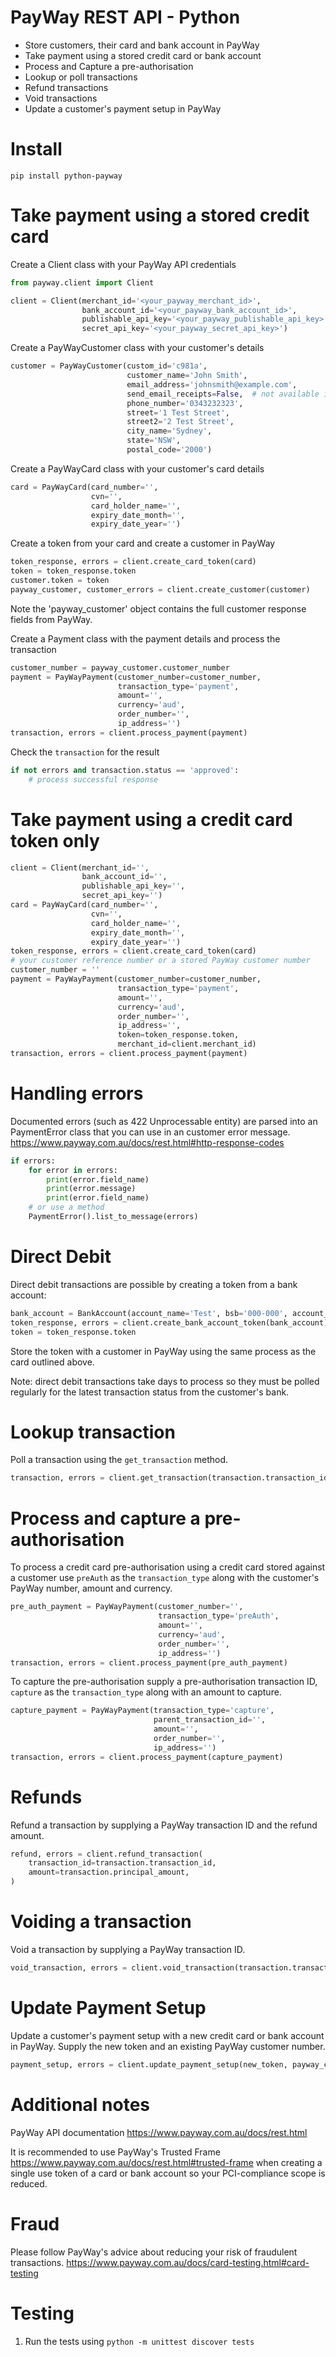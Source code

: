 # PayWay REST API - Python

- Store customers, their card and bank account in PayWay
- Take payment using a stored credit card or bank account
- Process and Capture a pre-authorisation
- Lookup or poll transactions
- Refund transactions
- Void transactions
- Update a customer's payment setup in PayWay

# Install

```
pip install python-payway
```

# Take payment using a stored credit card

Create a Client class with your PayWay API credentials

```python
from payway.client import Client

client = Client(merchant_id='<your_payway_merchant_id>',
                bank_account_id='<your_payway_bank_account_id>',
                publishable_api_key='<your_payway_publishable_api_key>',
                secret_api_key='<your_payway_secret_api_key>')
```

Create a PayWayCustomer class with your customer's details

```python
customer = PayWayCustomer(custom_id='c981a',
                          customer_name='John Smith',
                          email_address='johnsmith@example.com',
                          send_email_receipts=False,  # not available in sandbox
                          phone_number='0343232323',
                          street='1 Test Street',
                          street2='2 Test Street',
                          city_name='Sydney',
                          state='NSW',
                          postal_code='2000')
```
        
Create a PayWayCard class with your customer's card details

```python
card = PayWayCard(card_number='',
                  cvn='',
                  card_holder_name='',
                  expiry_date_month='',
                  expiry_date_year='')
```

Create a token from your card and create a customer in PayWay

```python
token_response, errors = client.create_card_token(card)
token = token_response.token        
customer.token = token
payway_customer, customer_errors = client.create_customer(customer)
```

Note the 'payway_customer' object contains the full customer response fields from PayWay.
        
Create a Payment class with the payment details and process the transaction

```python
customer_number = payway_customer.customer_number
payment = PayWayPayment(customer_number=customer_number,
                        transaction_type='payment',
                        amount='',
                        currency='aud',
                        order_number='',
                        ip_address='')
transaction, errors = client.process_payment(payment)
```    
                                 
Check the `transaction` for the result

```python
if not errors and transaction.status == 'approved':
    # process successful response
```

# Take payment using a credit card token only

```python
client = Client(merchant_id='',
                bank_account_id='',
                publishable_api_key='',
                secret_api_key='')
card = PayWayCard(card_number='',
                  cvn='',
                  card_holder_name='',
                  expiry_date_month='',
                  expiry_date_year='')
token_response, errors = client.create_card_token(card)
# your customer reference number or a stored PayWay customer number
customer_number = ''    
payment = PayWayPayment(customer_number=customer_number,
                        transaction_type='payment',
                        amount='',
                        currency='aud',
                        order_number='',
                        ip_address='',
                        token=token_response.token,
                        merchant_id=client.merchant_id)
transaction, errors = client.process_payment(payment)
```

# Handling errors

Documented errors (such as 422 Unprocessable entity) are parsed into an PaymentError class that you can use in an customer error message.
https://www.payway.com.au/docs/rest.html#http-response-codes

```python
if errors:
    for error in errors: 
        print(error.field_name)
        print(error.message) 
        print(error.field_name)
    # or use a method
    PaymentError().list_to_message(errors) 
```     

# Direct Debit
Direct debit transactions are possible by creating a token from a bank account:

```python
bank_account = BankAccount(account_name='Test', bsb='000-000', account_number=123456)
token_response, errors = client.create_bank_account_token(bank_account)
token = token_response.token
```

Store the token with a customer in PayWay using the same process as the card outlined above.

Note: direct debit transactions take days to process so they must be polled regularly for the latest transaction status from the customer's bank.

# Lookup transaction

Poll a transaction using the `get_transaction` method.

```python
transaction, errors = client.get_transaction(transaction.transaction_id)
``` 

# Process and capture a pre-authorisation

To process a credit card pre-authorisation using a credit card stored against a customer use `preAuth` as the `transaction_type` along with the customer's PayWay number, amount and currency.

```python
pre_auth_payment = PayWayPayment(customer_number='',
                                 transaction_type='preAuth',
                                 amount='',
                                 currency='aud',
                                 order_number='',
                                 ip_address='')
transaction, errors = client.process_payment(pre_auth_payment)
```

To capture the pre-authorisation supply a pre-authorisation transaction ID,  `capture` as the `transaction_type` along with an amount to capture.

```python
capture_payment = PayWayPayment(transaction_type='capture',
                                parent_transaction_id='',
                                amount='',
                                order_number='',
                                ip_address='')
transaction, errors = client.process_payment(capture_payment)
```

# Refunds

Refund a transaction by supplying a PayWay transaction ID and the refund amount.

```python
refund, errors = client.refund_transaction(
    transaction_id=transaction.transaction_id,
    amount=transaction.principal_amount,
)
```

# Voiding a transaction

Void a transaction by supplying a PayWay transaction ID.

```python
void_transaction, errors = client.void_transaction(transaction.transaction_id)
```

# Update Payment Setup

Update a customer's payment setup with a new credit card or bank account in PayWay. Supply the new token and an existing PayWay customer number.

```python
payment_setup, errors = client.update_payment_setup(new_token, payway_customer.customer_number)
```

# Additional notes                             
PayWay API documentation
https://www.payway.com.au/docs/rest.html

It is recommended to use PayWay's Trusted Frame https://www.payway.com.au/docs/rest.html#trusted-frame
when creating a single use token of a card or bank account so your PCI-compliance scope is reduced.  

# Fraud

Please follow PayWay's advice about reducing your risk of fraudulent transactions.
https://www.payway.com.au/docs/card-testing.html#card-testing

# Testing

1. Run the tests using `python -m unittest discover tests`
